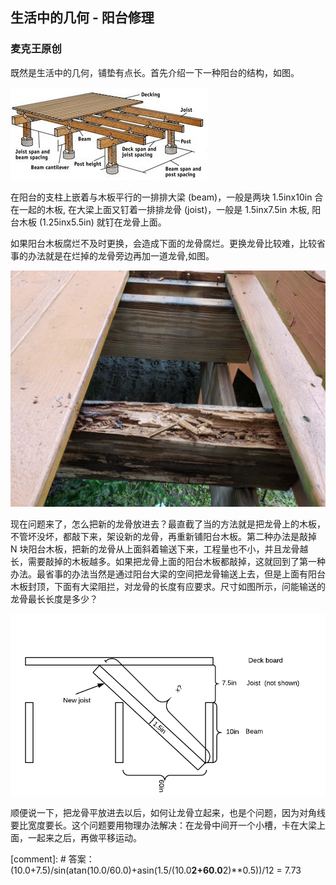 ## 生活中的几何 - 阳台修理
### 麦克王原创

既然是生活中的几何，铺垫有点长。首先介绍一下一种阳台的结构，如图。

![image](https://raw.githubusercontent.com/michaelxwang/images/master/20190101-beam-joist.jpg)

在阳台的支柱上嵌着与木板平行的一排排大梁 (beam)，一般是两块 1.5inx10in 合在一起的木板, 在大梁上面又钉着一排排龙骨 (joist)，一般是 1.5inx7.5in 木板, 阳台木板 (1.25inx5.5in) 就钉在龙骨上面。

如果阳台木板腐烂不及时更换，会造成下面的龙骨腐烂。更换龙骨比较难，比较省事的办法就是在烂掉的龙骨旁边再加一道龙骨,如图。

![image](https://raw.githubusercontent.com/michaelxwang/images/master/20190101-rotten-joist.jpeg)

现在问题来了，怎么把新的龙骨放进去？最直截了当的方法就是把龙骨上的木板，不管坏没坏，都敲下来，架设新的龙骨，再重新铺阳台木板。第二种办法是敲掉 N 块阳台木板，把新的龙骨从上面斜着输送下来，工程量也不小，并且龙骨越长，需要敲掉的木板越多。如果把龙骨上面的阳台木板都敲掉，这就回到了第一种办法。最省事的办法当然是通过阳台大梁的空间把龙骨输送上去，但是上面有阳台木板封顶，下面有大梁阻拦，对龙骨的长度有应要求。尺寸如图所示，问能输送的龙骨最长长度是多少？

![image](https://raw.githubusercontent.com/michaelxwang/images/master/20190101-joist-length.png)

顺便说一下，把龙骨平放进去以后，如何让龙骨立起来，也是个问题，因为对角线要比宽度要长。这个问题要用物理办法解决：在龙骨中间开一个小槽，卡在大梁上面，一起来之后，再做平移运动。

[comment]: #  答案：(10.0+7.5)/sin(atan(10.0/60.0)+asin(1.5/(10.0**2+60.0**2)**0.5))/12 = 7.73
